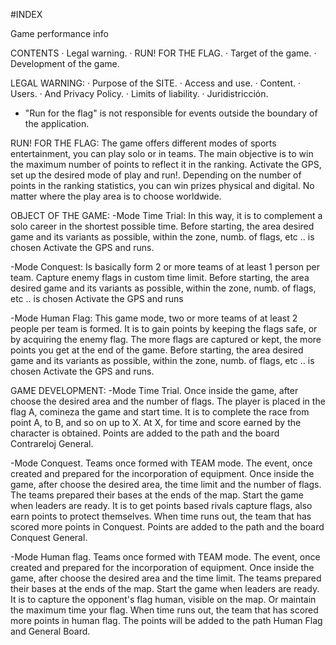 #INDEX

Game performance info

CONTENTS
· Legal warning.
· RUN! FOR THE FLAG.
· Target of the game.
· Development of the game.

LEGAL WARNING:
· Purpose of the SITE.
· Access and use.
· Content.
· Users.
· And Privacy Policy.
· Limits of liability.
· Juridistricción.
- "Run for the flag" is not responsible for events outside the boundary of the application.

RUN! FOR THE FLAG:
The game offers different modes of sports entertainment, you can play solo or in teams.
The main objective is to win the maximum number of points to reflect it in the ranking.
Activate the GPS, set up the desired mode of play and run!.
Depending on the number of points in the ranking statistics, you can win prizes physical and digital.
No matter where the play area is to choose worldwide.

OBJECT OF THE GAME:
-Mode Time Trial:
In this way, it is to complement a solo career in the shortest possible time.
Before starting, the area desired game and its variants as possible, within the zone, numb. of flags, etc .. is chosen
Activate the GPS and runs.

-Mode Conquest:
Is basically form 2 or more teams of at least 1 person per team.
Capture enemy flags in custom time limit.
Before starting, the area desired game and its variants as possible, within the zone, numb. of flags, etc .. is chosen
Activate the GPS and runs

-Mode Human Flag:
This game mode, two or more teams of at least 2 people per team is formed.
It is to gain points by keeping the flags safe, or by acquiring the enemy flag.
The more flags are captured or kept, the more points you get at the end of the game.
Before starting, the area desired game and its variants as possible, within the zone, numb. of flags, etc .. is chosen
Activate the GPS and runs.

GAME DEVELOPMENT:
-Mode Time Trial.
Once inside the game, after choose the desired area and the number of flags.
The player is placed in the flag A, comineza the game and start time.
It is to complete the race from point A, to B, and so on up to X.
At X, for time and score earned by the character is obtained.
Points are added to the path and the board Contrareloj General.

-Mode Conquest.
Teams once formed with TEAM mode.
The event, once created and prepared for the incorporation of equipment.
Once inside the game, after choose the desired area, the time limit and the number of flags.
The teams prepared their bases at the ends of the map.
Start the game when leaders are ready.
It is to get points based rivals capture flags, also earn points to protect themselves.
When time runs out, the team that has scored more points in Conquest.
Points are added to the path and the board Conquest General.

-Mode Human flag.
Teams once formed with TEAM mode.
The event, once created and prepared for the incorporation of equipment.
Once inside the game, after choose the desired area and the time limit.
The teams prepared their bases at the ends of the map.
Start the game when leaders are ready.
It is to capture the opponent's flag human, visible on the map. Or maintain the maximum time your flag.
When time runs out, the team that has scored more points in human flag.
The points will be added to the path Human Flag and General Board.
